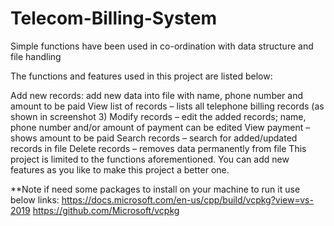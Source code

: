 # Telecom-Billing-System
Simple functions have been used in co-ordination with data structure and file handling

The functions and features used in this project are listed below:

Add new records: add new data into file with name, phone number and amount to be paid
View list of records – lists all telephone billing records (as shown in screenshot 3)
Modify records – edit the added records; name, phone number and/or amount of payment can be edited
View payment – shows amount to be paid
Search records – search for added/updated records in file
Delete records – removes data permanently from file
This project is limited to the functions aforementioned. You can add new features as you like to make this project a better one.

**Note
if need some packages to install on your machine to run it use below links:
https://docs.microsoft.com/en-us/cpp/build/vcpkg?view=vs-2019
https://github.com/Microsoft/vcpkg

